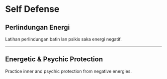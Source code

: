 # Self Defense

## Perlindungan Energi
Latihan perlindungan batin lan psikis saka energi negatif.

---

## Energetic & Psychic Protection
Practice inner and psychic protection from negative energies.
